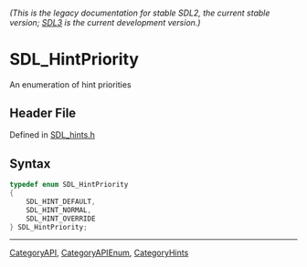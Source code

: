 ###### (This is the legacy documentation for stable SDL2, the current stable version; [SDL3](https://wiki.libsdl.org/SDL3/) is the current development version.)
# SDL_HintPriority

An enumeration of hint priorities

## Header File

Defined in [SDL_hints.h](https://github.com/libsdl-org/SDL/blob/SDL2/include/SDL_hints.h)

## Syntax

```c
typedef enum SDL_HintPriority
{
    SDL_HINT_DEFAULT,
    SDL_HINT_NORMAL,
    SDL_HINT_OVERRIDE
} SDL_HintPriority;
```

----
[CategoryAPI](CategoryAPI), [CategoryAPIEnum](CategoryAPIEnum), [CategoryHints](CategoryHints)

